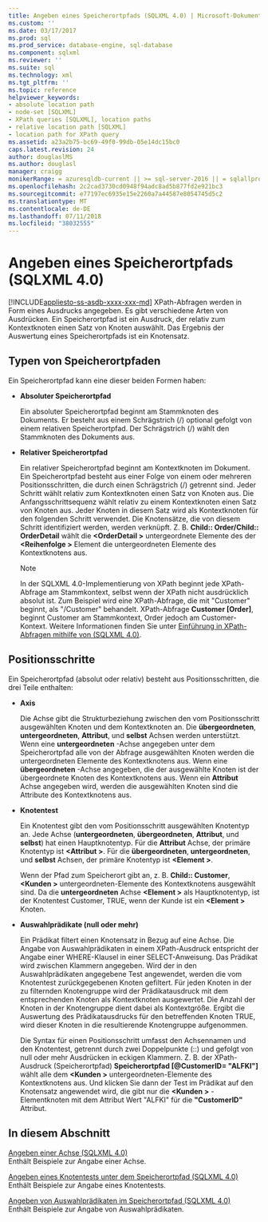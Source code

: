 ```yaml
---
title: Angeben eines Speicherortpfads (SQLXML 4.0) | Microsoft-Dokumentation
ms.custom: ''
ms.date: 03/17/2017
ms.prod: sql
ms.prod_service: database-engine, sql-database
ms.component: sqlxml
ms.reviewer: ''
ms.suite: sql
ms.technology: xml
ms.tgt_pltfrm: ''
ms.topic: reference
helpviewer_keywords:
- absolute location path
- node-set [SQLXML]
- XPath queries [SQLXML], location paths
- relative location path [SQLXML]
- location path for XPath query
ms.assetid: a23a2b75-bc69-49f0-99db-05e14dc15bc0
caps.latest.revision: 24
author: douglaslMS
ms.author: douglasl
manager: craigg
monikerRange: = azuresqldb-current || >= sql-server-2016 || = sqlallproducts-allversions
ms.openlocfilehash: 2c2cad3730cd0948f94adc8ad5b877fd2e921bc3
ms.sourcegitcommit: e77197ec6935e15e2260a7a44587e8054745d5c2
ms.translationtype: MT
ms.contentlocale: de-DE
ms.lasthandoff: 07/11/2018
ms.locfileid: "38032555"
---
```

# <a name="specifying-a-location-path-sqlxml-40"></a>Angeben eines Speicherortpfads (SQLXML 4.0)
[!INCLUDE[appliesto-ss-asdb-xxxx-xxx-md](../../../includes/appliesto-ss-asdb-xxxx-xxx-md.md)]
  XPath-Abfragen werden in Form eines Ausdrucks angegeben. Es gibt verschiedene Arten von Ausdrücken. Ein Speicherortpfad ist ein Ausdruck, der relativ zum Kontextknoten einen Satz von Knoten auswählt. Das Ergebnis der Auswertung eines Speicherortpfads ist ein Knotensatz.  
  
## <a name="types-of-location-paths"></a>Typen von Speicherortpfaden  
 Ein Speicherortpfad kann eine dieser beiden Formen haben:  
  
-   **Absoluter Speicherortpfad**  
  
     Ein absoluter Speicherortpfad beginnt am Stammknoten des Dokuments. Er besteht aus einem Schrägstrich (/) optional gefolgt von einem relativen Speicherortpfad. Der Schrägstrich (/) wählt den Stammknoten des Dokuments aus.  
  
-   **Relativer Speicherortpfad**  
  
     Ein relativer Speicherortpfad beginnt am Kontextknoten im Dokument. Ein Speicherortpfad besteht aus einer Folge von einem oder mehreren Positionsschritten, die durch einen Schrägstrich (/) getrennt sind. Jeder Schritt wählt relativ zum Kontextknoten einen Satz von Knoten aus. Die Anfangsschrittsequenz wählt relativ zu einem Kontextknoten einen Satz von Knoten aus. Jeder Knoten in diesem Satz wird als Kontextknoten für den folgenden Schritt verwendet. Die Knotensätze, die von diesem Schritt identifiziert werden, werden verknüpft. Z. B. **Child:: Order/Child:: OrderDetail** wählt die  **\<OrderDetail >** untergeordnete Elemente des der  **\<Reihenfolge >** Element die untergeordneten Elemente des Kontextknotens aus.  
  
    > [!NOTE]  
    >  In der SQLXML 4.0-Implementierung von XPath beginnt jede XPath-Abfrage am Stammkontext, selbst wenn der XPath nicht ausdrücklich absolut ist. Zum Beispiel wird eine XPath-Abfrage, die mit "Customer" beginnt, als "/Customer" behandelt. XPath-Abfrage **Customer [Order]**, beginnt Customer am Stammkontext, Order jedoch am Customer-Kontext. Weitere Informationen finden Sie unter [Einführung in XPath-Abfragen mithilfe von &#40;SQLXML 4.0&#41;](../../../relational-databases/sqlxml-annotated-xsd-schemas-xpath-queries/introduction-to-using-xpath-queries-sqlxml-4-0.md).  
  
## <a name="location-steps"></a>Positionsschritte  
 Ein Speicherortpfad (absolut oder relativ) besteht aus Positionsschritten, die drei Teile enthalten:  
  
-   **Axis**  
  
     Die Achse gibt die Strukturbeziehung zwischen den vom Positionsschritt ausgewählten Knoten und dem Kontextknoten an. Die **übergeordneten**, **untergeordneten**, **Attribut**, und **selbst** Achsen werden unterstützt. Wenn eine **untergeordneten** -Achse angegeben unter dem Speicherortpfad alle von der Abfrage ausgewählten Knoten werden die untergeordneten Elemente des Kontextknotens aus. Wenn eine **übergeordneten** -Achse angegeben, die der ausgewählte Knoten ist der übergeordnete Knoten des Kontextknotens aus. Wenn ein **Attribut** Achse angegeben wird, werden die ausgewählten Knoten sind die Attribute des Kontextknotens aus.  
  
-   **Knotentest**  
  
     Ein Knotentest gibt den vom Positionsschritt ausgewählten Knotentyp an. Jede Achse (**untergeordneten**, **übergeordneten**, **Attribut**, und **selbst**) hat einen Hauptknotentyp. Für die **Attribut** Achse, der primäre Knotentyp ist  **\<Attribut >**. Für die **übergeordneten**, **untergeordneten**, und **selbst** Achsen, der primäre Knotentyp ist  **\<Element >**.  
  
     Wenn der Pfad zum Speicherort gibt an, z. B. **Child:: Customer**,  **\<Kunden >** untergeordneten-Elemente des Kontextknotens ausgewählt sind. Da die **untergeordneten** Achse  **\<Element >** als Hauptknotentyp, ist der Knotentest Customer, TRUE, wenn der Kunde ist ein  **\<Element >** Knoten.  
  
-   **Auswahlprädikate (null oder mehr)**  
  
     Ein Prädikat filtert einen Knotensatz in Bezug auf eine Achse. Die Angabe von Auswahlprädikaten in einem XPath-Ausdruck entspricht der Angabe einer WHERE-Klausel in einer SELECT-Anweisung. Das Prädikat wird zwischen Klammern angegeben. Wird der in den Auswahlprädikaten angegebene Test angewendet, werden die vom Knotentest zurückgegebenen Knoten gefiltert. Für jeden Knoten in der zu filternden Knotengruppe wird der Prädikatausdruck mit dem entsprechenden Knoten als Kontextknoten ausgewertet. Die Anzahl der Knoten in der Knotengruppe dient dabei als Kontextgröße. Ergibt die Auswertung des Prädikatausdrucks für den betreffenden Knoten TRUE, wird dieser Knoten in die resultierende Knotengruppe aufgenommen.  
  
     Die Syntax für einen Positionsschritt umfasst den Achsennamen und den Knotentest, getrennt durch zwei Doppelpunkte (::) und gefolgt von null oder mehr Ausdrücken in eckigen Klammern. Z. B. der XPath-Ausdruck (Speicherortpfad) **Speicherortpfad [@CustomerID= "ALFKI"]** wählt alle dem  **\<Kunden >** untergeordneten-Elemente des Kontextknotens aus. Und klicken Sie dann der Test im Prädikat auf den Knotensatz angewendet wird, die gibt nur die  **\<Kunden >** -Elementknoten mit dem Attribut Wert "ALFKI" für die **"CustomerID"** Attribut.  
  
## <a name="in-this-section"></a>In diesem Abschnitt  
 [Angeben einer Achse &#40;SQLXML 4.0&#41;](../../../relational-databases/sqlxml-annotated-xsd-schemas-xpath-queries/location-path/specifying-an-axis-sqlxml-4-0.md)  
 Enthält Beispiele zur Angabe einer Achse.  
  
 [Angeben eines Knotentests unter dem Speicherortpfad &#40;SQLXML 4.0&#41;](../../../relational-databases/sqlxml-annotated-xsd-schemas-xpath-queries/location-path/specifying-a-node-test-in-the-location-path-sqlxml-4-0.md)  
 Enthält Beispiele zur Angabe eines Knotentests.  
  
 [Angeben von Auswahlprädikaten im Speicherortpfad &#40;SQLXML 4.0&#41;](../../../relational-databases/sqlxml-annotated-xsd-schemas-xpath-queries/location-path/specifying-selection-predicates-in-the-location-path-sqlxml-4-0.md)  
 Enthält Beispiele zur Angabe von Auswahlprädikaten.  
  
  
